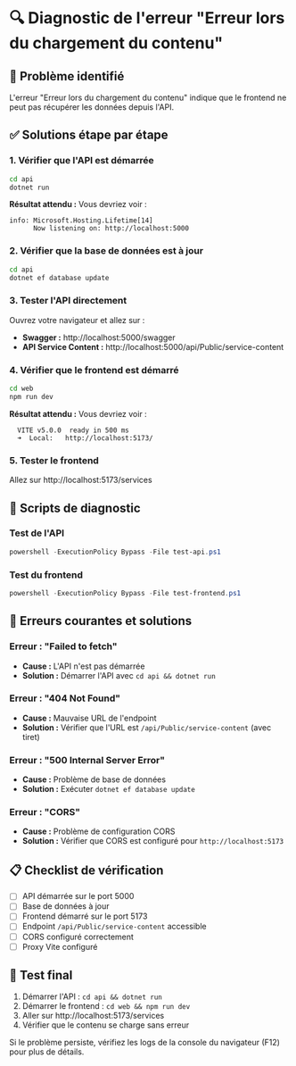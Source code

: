 # 🔍 Diagnostic de l'erreur "Erreur lors du chargement du contenu"

## 🚨 Problème identifié
L'erreur "Erreur lors du chargement du contenu" indique que le frontend ne peut pas récupérer les données depuis l'API.

## ✅ Solutions étape par étape

### 1. **Vérifier que l'API est démarrée**
```bash
cd api
dotnet run
```
**Résultat attendu :** Vous devriez voir :
```
info: Microsoft.Hosting.Lifetime[14]
      Now listening on: http://localhost:5000
```

### 2. **Vérifier que la base de données est à jour**
```bash
cd api
dotnet ef database update
```

### 3. **Tester l'API directement**
Ouvrez votre navigateur et allez sur :
- **Swagger :** http://localhost:5000/swagger
- **API Service Content :** http://localhost:5000/api/Public/service-content

### 4. **Vérifier que le frontend est démarré**
```bash
cd web
npm run dev
```
**Résultat attendu :** Vous devriez voir :
```
  VITE v5.0.0  ready in 500 ms
  ➜  Local:   http://localhost:5173/
```

### 5. **Tester le frontend**
Allez sur http://localhost:5173/services

## 🔧 Scripts de diagnostic

### Test de l'API
```powershell
powershell -ExecutionPolicy Bypass -File test-api.ps1
```

### Test du frontend
```powershell
powershell -ExecutionPolicy Bypass -File test-frontend.ps1
```

## 🐛 Erreurs courantes et solutions

### Erreur : "Failed to fetch"
- **Cause :** L'API n'est pas démarrée
- **Solution :** Démarrer l'API avec `cd api && dotnet run`

### Erreur : "404 Not Found"
- **Cause :** Mauvaise URL de l'endpoint
- **Solution :** Vérifier que l'URL est `/api/Public/service-content` (avec tiret)

### Erreur : "500 Internal Server Error"
- **Cause :** Problème de base de données
- **Solution :** Exécuter `dotnet ef database update`

### Erreur : "CORS"
- **Cause :** Problème de configuration CORS
- **Solution :** Vérifier que CORS est configuré pour `http://localhost:5173`

## 📋 Checklist de vérification

- [ ] API démarrée sur le port 5000
- [ ] Base de données à jour
- [ ] Frontend démarré sur le port 5173
- [ ] Endpoint `/api/Public/service-content` accessible
- [ ] CORS configuré correctement
- [ ] Proxy Vite configuré

## 🚀 Test final

1. Démarrer l'API : `cd api && dotnet run`
2. Démarrer le frontend : `cd web && npm run dev`
3. Aller sur http://localhost:5173/services
4. Vérifier que le contenu se charge sans erreur

Si le problème persiste, vérifiez les logs de la console du navigateur (F12) pour plus de détails.
